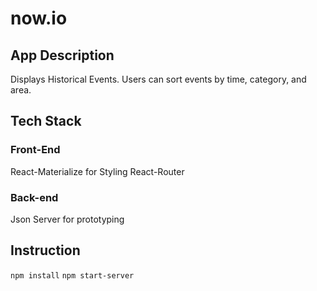 # now.io

## App Description
Displays Historical Events. Users can sort events by time, category, and area.

## Tech Stack
### Front-End
React-Materialize for Styling
React-Router

### Back-end
Json Server for prototyping

## Instruction
`npm install`
`npm start-server`